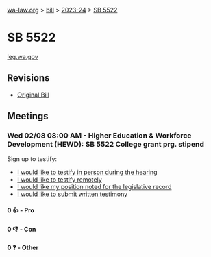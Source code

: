 [wa-law.org](/) > [bill](/bill/) > [2023-24](/bill/2023-24/) > [SB 5522](/bill/2023-24/sb/5522/)

# SB 5522
[leg.wa.gov](https://app.leg.wa.gov/billsummary?BillNumber=5522&Year=2023&Initiative=false)

## Revisions
* [Original Bill](1/)

## Meetings
### Wed 02/08 08:00 AM - Higher Education & Workforce Development (HEWD): SB 5522 College grant prg. stipend
Sign up to testify:
* [I would like to testify in person during the hearing](https://app.leg.wa.gov/csi/Testifier/Add?chamber=House&mId=30703&aId=150992&caId=21100&tId=1)
* [I would like to testify remotely](https://app.leg.wa.gov/csi/Testifier/Add?chamber=House&mId=30703&aId=150992&caId=21100&tId=2)
* [I would like my position noted for the legislative record](https://app.leg.wa.gov/csi/Testifier/Add?chamber=House&mId=30703&aId=150992&caId=21100&tId=3)
* [I would like to submit written testimony](https://app.leg.wa.gov/csi/Testifier/Add?chamber=House&mId=30703&aId=150992&caId=21100&tId=4)

#### 0 👍 - Pro

#### 0 👎 - Con

#### 0 ❓ - Other
